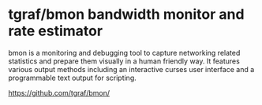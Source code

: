 # tgraf/bmon bandwidth monitor and rate estimator

bmon is a monitoring and debugging tool to capture networking related
statistics and prepare them visually in a human friendly way. It features
various output methods including an interactive curses user interface and
a programmable text output for scripting.

https://github.com/tgraf/bmon/
